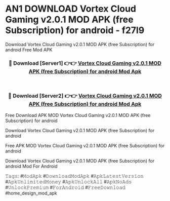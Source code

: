 # AN1 DOWNLOAD Vortex Cloud Gaming v2.0.1 MOD APK (free Subscription) for android - f27l9
Download Vortex Cloud Gaming v2.0.1 MOD APK (free Subscription) for android Free Mod APK

<div align="center">
<h3>🔴 Download [Server1] 👉👉 <a href="https://apk-comot.site?title=Vortex_Cloud_Gaming_v2.0.1_MOD_APK_(free_Subscription)_for_android">Vortex Cloud Gaming v2.0.1 MOD APK (free Subscription) for android Mod Apk</a></h3><br>

<h3>🔴 Download [Server2] 👉👉 <a href="https://apk-comot.site?title=Vortex_Cloud_Gaming_v2.0.1_MOD_APK_(free_Subscription)_for_android">Vortex Cloud Gaming v2.0.1 MOD APK (free Subscription) for android Mod Apk</a></h3>
</div>


Free Download APK MOD Vortex Cloud Gaming v2.0.1 MOD APK (free Subscription) for android

Download Vortex Cloud Gaming v2.0.1 MOD APK (free Subscription) for android 

Free APK MOD Vortex Cloud Gaming v2.0.1 MOD APK (free Subscription) for android 

Download Vortex Cloud Gaming v2.0.1 MOD APK (free Subscription) for android Mod For Android

𝚃𝚊𝚐𝚜: #𝙼𝚘𝚍𝙰𝚙𝚔 #𝙳𝚘𝚠𝚗𝚕𝚘𝚊𝚍𝙼𝚘𝚍𝙰𝚙𝚔 #𝙰𝚙𝚔𝙻𝚊𝚝𝚎𝚜𝚝𝚅𝚎𝚛𝚜𝚒𝚘𝚗 #𝙰𝚙𝚔𝚄𝚗𝚕𝚒𝚖𝚒𝚝𝚎𝚍𝙼𝚘𝚗𝚎𝚢 #𝙰𝚙𝚔𝚄𝚗𝚕𝚘𝚌𝚔𝙰𝚕𝚕 #𝙰𝚙𝚔𝙽𝚘𝙰𝚍𝚜 #𝚄𝚗𝚕𝚘𝚌𝚔𝙿𝚛𝚎𝚖𝚒𝚞𝚖 #𝙵𝚘𝚛𝙰𝚗𝚍𝚛𝚘𝚒𝚍 #𝙵𝚛𝚎𝚎𝙳𝚘𝚠𝚗𝚕𝚘𝚊𝚍 #home_design_mod_apk